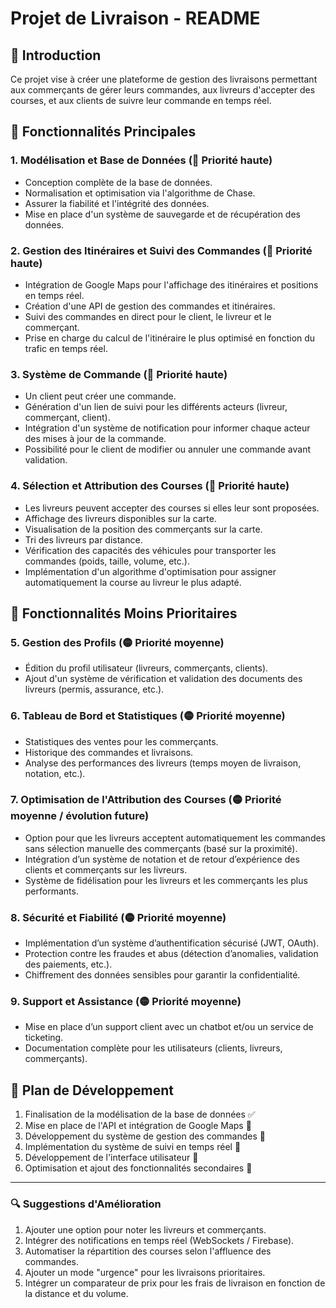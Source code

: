 # Projet de Livraison - README

## 📌 Introduction
Ce projet vise à créer une plateforme de gestion des livraisons permettant aux commerçants de gérer leurs commandes, aux livreurs d'accepter des courses, et aux clients de suivre leur commande en temps réel.

## 🚀 Fonctionnalités Principales
### 1. **Modélisation et Base de Données** (🔴 Priorité haute)
- Conception complète de la base de données.
- Normalisation et optimisation via l'algorithme de Chase.
- Assurer la fiabilité et l'intégrité des données.
- Mise en place d'un système de sauvegarde et de récupération des données.

### 2. **Gestion des Itinéraires et Suivi des Commandes** (🔴 Priorité haute)
- Intégration de Google Maps pour l'affichage des itinéraires et positions en temps réel.
- Création d'une API de gestion des commandes et itinéraires.
- Suivi des commandes en direct pour le client, le livreur et le commerçant.
- Prise en charge du calcul de l'itinéraire le plus optimisé en fonction du trafic en temps réel.

### 3. **Système de Commande** (🔴 Priorité haute)
- Un client peut créer une commande.
- Génération d'un lien de suivi pour les différents acteurs (livreur, commerçant, client).
- Intégration d'un système de notification pour informer chaque acteur des mises à jour de la commande.
- Possibilité pour le client de modifier ou annuler une commande avant validation.

### 4. **Sélection et Attribution des Courses** (🔴 Priorité haute)
- Les livreurs peuvent accepter des courses si elles leur sont proposées.
- Affichage des livreurs disponibles sur la carte.
- Visualisation de la position des commerçants sur la carte.
- Tri des livreurs par distance.
- Vérification des capacités des véhicules pour transporter les commandes (poids, taille, volume, etc.).
- Implémentation d'un algorithme d'optimisation pour assigner automatiquement la course au livreur le plus adapté.

## 🔹 Fonctionnalités Moins Prioritaires
### 5. **Gestion des Profils** (🟡 Priorité moyenne)
- Édition du profil utilisateur (livreurs, commerçants, clients).
- Ajout d'un système de vérification et validation des documents des livreurs (permis, assurance, etc.).

### 6. **Tableau de Bord et Statistiques** (🟡 Priorité moyenne)
- Statistiques des ventes pour les commerçants.
- Historique des commandes et livraisons.
- Analyse des performances des livreurs (temps moyen de livraison, notation, etc.).

### 7. **Optimisation de l'Attribution des Courses** (🟡 Priorité moyenne / évolution future)
- Option pour que les livreurs acceptent automatiquement les commandes sans sélection manuelle des commerçants (basé sur la proximité).
- Intégration d’un système de notation et de retour d’expérience des clients et commerçants sur les livreurs.
- Système de fidélisation pour les livreurs et les commerçants les plus performants.

### 8. **Sécurité et Fiabilité** (🟡 Priorité moyenne)
- Implémentation d’un système d’authentification sécurisé (JWT, OAuth).
- Protection contre les fraudes et abus (détection d’anomalies, validation des paiements, etc.).
- Chiffrement des données sensibles pour garantir la confidentialité.

### 9. **Support et Assistance** (🟡 Priorité moyenne)
- Mise en place d’un support client avec un chatbot et/ou un service de ticketing.
- Documentation complète pour les utilisateurs (clients, livreurs, commerçants).

## 📅 Plan de Développement
1. Finalisation de la modélisation de la base de données ✅
2. Mise en place de l'API et intégration de Google Maps 📌
3. Développement du système de gestion des commandes 📌
4. Implémentation du système de suivi en temps réel 📌
5. Développement de l'interface utilisateur 📌
6. Optimisation et ajout des fonctionnalités secondaires 📌

---

### 🔍 Suggestions d'Amélioration
1. Ajouter une option pour noter les livreurs et commerçants.
2. Intégrer des notifications en temps réel (WebSockets / Firebase).
3. Automatiser la répartition des courses selon l'affluence des commandes.
4. Ajouter un mode "urgence" pour les livraisons prioritaires.
5. Intégrer un comparateur de prix pour les frais de livraison en fonction de la distance et du volume.

